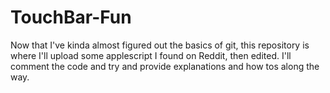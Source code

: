 # TouchBar-Fun

Now that I've kinda almost figured out the basics of git, this repository is where I'll upload some applescript I found on Reddit, then edited. I'll comment the code and try and provide explanations and how tos along the way.
